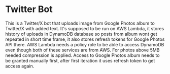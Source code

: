 # Twitter Bot
This is a Twitter/X bot that uploads image from Google Photos album to Twitter/X with added text. It's supposed to be run on AWS Lambda, it stores history of uploads in DynamoDB database so posts from album wont get repeated in short time frame, it also stores refresh tokens for Google Photos API there. AWS Lambda needs a policy role to be able to access DynamoDB even though both of these services are from AWS. For photos above 5MB needed compression is applied. Access to Google Photos album needs to be granted manually first, after first iteration it uses refresh token to get access again.
